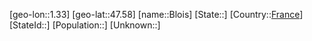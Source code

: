 ﻿---
location: [47.58,1.33]
type: City
tags:
- geo/City


SpocWebEntityId: 29234
isDeleted: false
confidential: public

---
[geo-lon::1.33]
[geo-lat::47.58]
[name::Blois]
[State::]
[Country::[France](geo/Continent/Europe/France.md)]
[StateId::]
[Population::]
[Unknown::]

